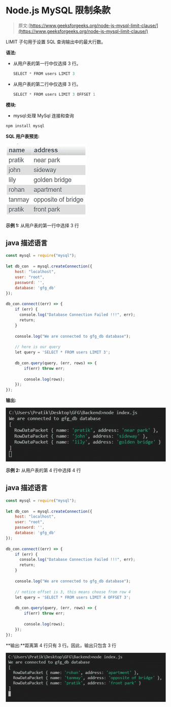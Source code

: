 # Node.js MySQL 限制条款

> 原文:[https://www.geeksforgeeks.org/node-js-mysql-limit-clause/](https://www.geeksforgeeks.org/node-js-mysql-limit-clause/)

LIMIT 子句用于设置 SQL 查询输出中的最大行数。

**语法:**

*   从用户表的第一行中仅选择 3 行。

    ```js
    SELECT * FROM users LIMIT 3
    ```

*   从用户表的第二行中仅选择 3 行。

    ```js
    SELECT * FROM users LIMIT 3 OFFSET 1
    ```

**模块:**

*   mysql:处理 MySql 连接和查询

```js
npm install mysql
```

**SQL 用户表预览:**

![](img/784ab5052e8ce4113be06813b62bba26.png)

**示例 1:** 从用户表的第一行中选择 3 行

## java 描述语言

```js
const mysql = require("mysql");

let db_con  = mysql.createConnection({
    host: "localhost",
    user: "root",
    password: '',
    database: 'gfg_db'
});

db_con.connect((err) => {
    if (err) {
      console.log("Database Connection Failed !!!", err);
      return;
    }

    console.log("We are connected to gfg_db database");

    // here is our query
    let query = 'SELECT * FROM users LIMIT 3';

    db_con.query(query, (err, rows) => {
        if(err) throw err;

        console.log(rows);
    });
});
```

**输出:**

![](img/fb6bd39cfcf873b9885fd0dce1196c44.png)

**示例 2:** 从用户表的第 4 行中选择 4 行

## java 描述语言

```js
const mysql = require("mysql");

let db_con  = mysql.createConnection({
    host: "localhost",
    user: "root",
    password: '',
    database: 'gfg_db'
});

db_con.connect((err) => {
    if (err) {
      console.log("Database Connection Failed !!!", err);
      return;
    }

    console.log("We are connected to gfg_db database");

    // notice offset is 3, this means choose from row 4
    let query = 'SELECT * FROM users LIMIT 4 OFFSET 3';

    db_con.query(query, (err, rows) => {
        if(err) throw err;

        console.log(rows);
    });
});
```

**输出:**距离第 4 行只有 3 行。因此，输出只包含 3 行

![](img/c96494904d3352ce0a62f19588c39f29.png)